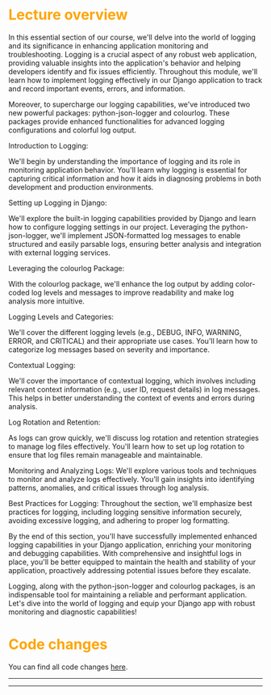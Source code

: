 # <span style="color:orange">Lecture overview</span>

In this essential section of our course, we'll delve into the world of logging and its significance in enhancing application monitoring and troubleshooting. Logging is a crucial aspect of any robust web application, providing valuable insights into the application's behavior and helping developers identify and fix issues efficiently. Throughout this module, we'll learn how to implement logging effectively in our Django application to track and record important events, errors, and information.

Moreover, to supercharge our logging capabilities, we've introduced two new powerful packages: python-json-logger and colourlog. These packages provide enhanced functionalities for advanced logging configurations and colorful log output.

Introduction to Logging: 

We'll begin by understanding the importance of logging and its role in monitoring application behavior. You'll learn why logging is essential for capturing critical information and how it aids in diagnosing problems in both development and production environments.

Setting up Logging in Django: 

We'll explore the built-in logging capabilities provided by Django and learn how to configure logging settings in our project. Leveraging the python-json-logger, we'll implement JSON-formatted log messages to enable structured and easily parsable logs, ensuring better analysis and integration with external logging services.

Leveraging the colourlog Package: 

With the colourlog package, we'll enhance the log output by adding color-coded log levels and messages to improve readability and make log analysis more intuitive.

Logging Levels and Categories: 

We'll cover the different logging levels (e.g., DEBUG, INFO, WARNING, ERROR, and CRITICAL) and their appropriate use cases. You'll learn how to categorize log messages based on severity and importance.

Contextual Logging:

We'll cover the importance of contextual logging, which involves including relevant context information (e.g., user ID, request details) in log messages. This helps in better understanding the context of events and errors during analysis.

Log Rotation and Retention: 

As logs can grow quickly, we'll discuss log rotation and retention strategies to manage log files effectively. You'll learn how to set up log rotation to ensure that log files remain manageable and maintainable.

Monitoring and Analyzing Logs: We'll explore various tools and techniques to monitor and analyze logs effectively. You'll gain insights into identifying patterns, anomalies, and critical issues through log analysis.

Best Practices for Logging: 
Throughout the section, we'll emphasize best practices for logging, including logging sensitive information securely, avoiding excessive logging, and adhering to proper log formatting.

By the end of this section, you'll have successfully implemented enhanced logging capabilities in your Django application, enriching your monitoring and debugging capabilities. With comprehensive and insightful logs in place, you'll be better equipped to maintain the health and stability of your application, proactively addressing potential issues before they escalate.

Logging, along with the python-json-logger and colourlog packages, is an indispensable tool for maintaining a reliable and performant application. Let's dive into the world of logging and equip your Django app with robust monitoring and diagnostic capabilities!

# <span style="color:orange">Code changes</span>

You can find all code changes [here](https://github.com/bobby-didcoding/build-and-deploy-dockerised-django-app-handbook/pull/23/files).


***
***